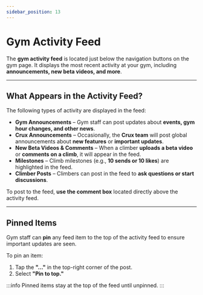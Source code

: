 ```yaml
---
sidebar_position: 13
---
```


# Gym Activity Feed

The **gym activity feed** is located just below the navigation buttons on the gym page. It displays the most recent activity at your gym, including **announcements, new beta videos, and more**.

---

## What Appears in the Activity Feed?

The following types of activity are displayed in the feed:

- **Gym Announcements** – Gym staff can post updates about **events, gym hour changes, and other news**.
- **Crux Announcements** – Occasionally, the **Crux team** will post global announcements about **new features** or **important updates**.
- **New Beta Videos & Comments** – When a climber **uploads a beta video** or **comments on a climb**, it will appear in the feed.
- **Milestones** – Climb milestones (e.g., **10 sends or 10 likes**) are highlighted in the feed.
- **Climber Posts** – Climbers can post in the feed to **ask questions or start discussions**.

To post to the feed, **use the comment box** located directly above the activity feed.

---

## Pinned Items

Gym staff can **pin** any feed item to the top of the activity feed to ensure important updates are seen.

To pin an item:
1. Tap the **"..."** in the top-right corner of the post.
2. Select **"Pin to top."**

:::info
Pinned items stay at the top of the feed until unpinned.
:::
